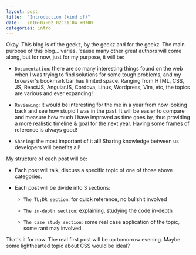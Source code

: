 ```yaml
---
layout: post
title:  "Introduction (kind of)"
date:   2016-07-02 02:31:04 +0700
categories: intro
---
```

Okay. This blog is of the geekz, by the geekz and for the geekz. The main purpose of this blog... varies, 'cause many other great authors will come along, but for now, just for my purpose, it will be:

- `Documentation`: there are so many interesting things found on the web when I was trying to find solutions for some tough problems, and my browser's bookmark bar has limited space. Ranging from HTML, CSS, JS, ReactJS, AngularJS, Cordova, Linux, Wordpress, Vim, etc, the topics are various and ever expanding!

- `Reviewing`: it would be interesting for the me in a year from now looking back and see how stupid I was in the past. It will be easier to compare and measure how much I have improved as time goes by, thus providing a more realistic timeline & goal for the next year. Having some frames of reference is always good!

- `Sharing`: the most important of it all! Sharing knowledge between us developers will benefits all!


My structure of each post will be:

- Each post will talk, discuss a specific topic of one of those above categories.

- Each post will be divide into 3 sections:

  * `The TL;DR section`: for quick reference, no bullshit involved

  * `The in-depth section`: explaining, studying the code in-depth

  * `The case study section`: some real case application of the topic, some rant may involved.

That's it for now. The real first post will be up tomorrow evening. Maybe some lighthearted topic about CSS would be ideal?
